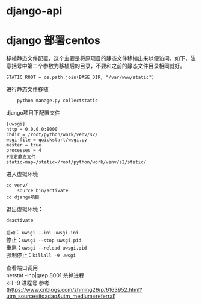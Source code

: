 # django-api
# django 部署centos

移植静态文件配置，这个主要是将原项目的静态文件移植出来以便访问。如下，注意括号中第二个参数为移植后的目录，不要和之前的静态文件目录相同就好。

```STATIC_ROOT = os.path.join(BASE_DIR, "/var/www/static")```  

进行静态文件移植
        
        python manage.py collectstatic

django项目下配置文件

    [uwsgi]
    http = 0.0.0.0:8000
    chdir = /root/python/work/venv/s2/
    wsgi-file = quickstart/wsgi.py
    master = true
    processes = 4   
    #指定静态文件
    static-map=/static=/root/python/work/venv/s2/static/ 


进入虚拟环境

    cd venv/  
        source bin/activate  
    cd django项目


退出虚拟环境：
    
    deactivate

`启动`： `uwsgi --ini uwsgi.ini `  
停止：`uwsgi --stop uwsgi.pid `  
重启：`uwsgi --reload uwsgi.pid `  
强制停止：`killall -9 uwsgi `  

查看端口调用  
        netstat -lnp|grep 8001
杀掉进程  
         kill -9 进程号
参考  
(https://www.cnblogs.com/zhming26/p/6163952.html?utm_source=itdadao&utm_medium=referral)
